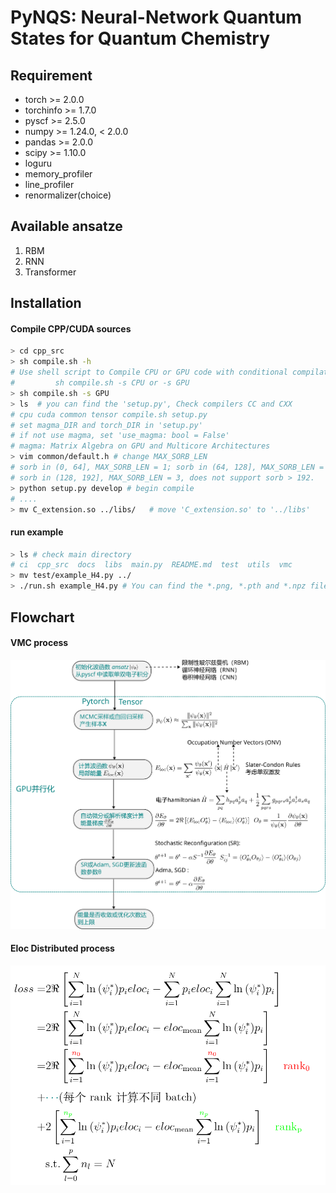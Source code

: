 # PyNQS: Neural-Network Quantum States for Quantum Chemistry 

## Requirement

- torch >= 2.0.0
- torchinfo >= 1.7.0
- pyscf >= 2.5.0
- numpy >= 1.24.0, < 2.0.0
- pandas >= 2.0.0
- scipy >= 1.10.0
- loguru
- memory_profiler
- line_profiler
- renormalizer(choice)

## Available ansatze 

1. RBM
2. RNN
3. Transformer

## Installation 

#### Compile CPP/CUDA sources
```bash
> cd cpp_src
> sh compile.sh -h
# Use shell script to Compile CPU or GPU code with conditional compilation.
#         sh compile.sh -s CPU or -s GPU
> sh compile.sh -s GPU
> ls  # you can find the 'setup.py', Check compilers CC and CXX
# cpu cuda common tensor compile.sh setup.py
# set magma_DIR and torch_DIR in 'setup.py'
# if not use magma, set 'use_magma: bool = False'
# magma: Matrix Algebra on GPU and Multicore Architectures
> vim common/default.h # change MAX_SORB_LEN
# sorb in (0, 64], MAX_SORB_LEN = 1; sorb in (64, 128], MAX_SORB_LEN = 2
# sorb in (128, 192], MAX_SORB_LEN = 3, does not support sorb > 192.
> python setup.py develop # begin compile
# ....
> mv C_extension.so ../libs/   # move 'C_extension.so' to '../libs' 
```

#### run example

```bash
> ls # check main directory
# ci  cpp_src  docs  libs  main.py  README.md  test  utils  vmc
> mv test/example_H4.py ../
> ./run.sh example_H4.py # You can find the *.png, *.pth and *.npz file in ./tmp/  
```

## Flowchart

#### VMC process

![process](./docs/flowchart.png)

#### Eloc Distributed process

![process](./docs/eloc-dist.png)

